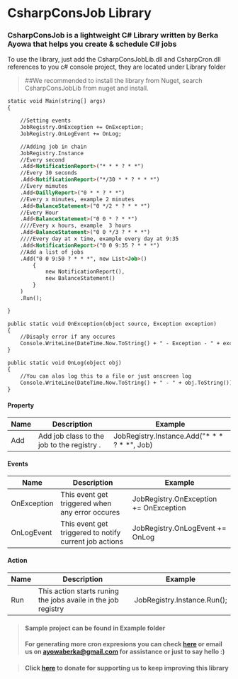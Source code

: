 # CsharpConsJob Library
### CsharpConsJob is a lightweight C# Library written by Berka Ayowa that helps you create & schedule C# jobs

To use the library, just  add the CsharpConsJobLib.dll and CsharpCron.dll references to you c# console project, they are located under Library folder
>##We recommended to install the library from Nuget, search CsharpConsJobLib from nuget and install.

```html
static void Main(string[] args)
{

    //Setting events
    JobRegistry.OnException += OnException;
    JobRegistry.OnLogEvent += OnLog;

    //Adding job in chain
    JobRegistry.Instance
    //Every second
    .Add<NotificationReport>("* * * ? * *")
    //Every 30 seconds
    .Add<NotificationReport>("*/30 * * ? * * *")
    //Every mimutes
    .Add<DaillyReport>("0 * * ? * *")
    //Every x minutes, example 2 minutes
    .Add<BalanceStatement>("0 */2 * ? * * *")
    //Every Hour
    .Add<BalanceStatement>("0 0 * ? * *")
    ////Every x hours, example  3 hours
    .Add<BalanceStatement>("0 0 */3 ? * * *")
    ////Every day at x time, example every day at 9:35
    .Add<NotificationReport>("0 0 9:35 ? * * *")
    //Add a list of jobs
    .Add("0 0 9:50 ? * * *", new List<Job>()
        {
            new NotificationReport(),
            new BalanceStatement()
        }
    )
    .Run();

}

public static void OnException(object source, Exception exception)
{
    //Disaply error if any occures
    Console.WriteLine(DateTime.Now.ToString() + " - Exception - " + exception.Message);
}

public static void OnLog(object obj)
{
    //You can alos log this to a file or just onscreen log
    Console.WriteLine(DateTime.Now.ToString() + " - " + obj.ToString());
}
```

#### Property
| Name | Description | Example | 
| --- | --- | --- |
| Add | Add job class to the job to the registry .| JobRegistry.Instance.Add<NotificationReport>("* * * ? * *", Job) 

#### Events
| Name | Description | Example | 
| --- | --- | --- |
| OnException | This event get triggered when any error occures| JobRegistry.OnException += OnException
| OnLogEvent | This event get triggered to notify current job actions| JobRegistry.OnLogEvent += OnLog

#### Action
| Name | Description | Example | 
| --- | --- | --- |
| Run | This action starts runing the jobs availe in the job registry| JobRegistry.Instance.Run();

>#### Sample project can be found in Example folder
>#### For generating more cron expresions  you can check [here](https://www.freeformatter.com/cron-expression-generator-quartz.html) or email us on ayowaberka@gmail.com for assistance or just to say hello :)

>#### Click [here](https://www.paypal.com/donate/?hosted_button_id=3EUXREY22UMGQ) to donate for supporting us to keep improving this library  
